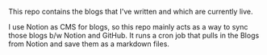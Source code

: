 This repo contains the blogs that I've written and which are currently live.

I use Notion as CMS for blogs, so this repo mainly acts as a way to sync those blogs b/w Notion and GitHub.
It runs a cron job that pulls in the Blogs from Notion and save them as a markdown files.
